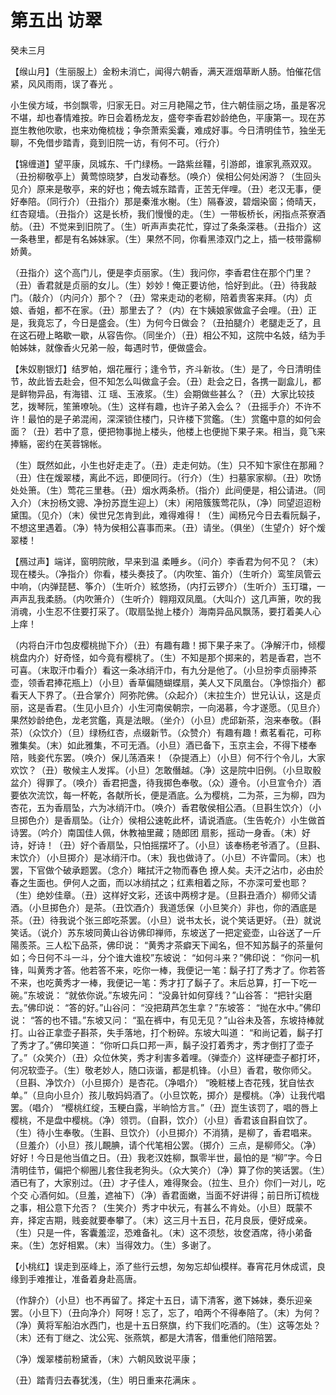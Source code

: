 # 第五出 访翠

癸未三月

【缑山月】（生丽服上）金粉未消亡，闻得六朝香，满天涯烟草断人肠。怕催花信紧，风风雨雨，误了春光 。

小生侯方域，书剑飘零，归家无日。对三月艳陽之节，住六朝佳丽之场，虽是客况不堪，却也春情难按。昨日会着杨龙友，盛夸李香君妙龄绝色，平康第一。现在苏崑生教他吹歌，也来劝俺梳栊；争奈萧索奚囊，难成好事。今日清明佳节，独坐无聊，不免借步踏青，竟到旧院一访，有何不可。（行介）

【锦缠道】望平康，凤城东、千门绿杨。一路紫丝韁，引游郎，谁家乳燕双双。（丑扮柳敬亭上）黄莺惊晓梦，白发动春愁。（唤介）侯相公何处闲游？（生回头见介）原来是敬亭，来的好也；俺去城东踏青，正苦无伴哩。（丑）老汉无事，便好奉陪。（同行介）（丑指介）那是秦淮水榭。（生）隔春波，碧烟染窗；倚晴天，红杏窥墙。（丑指介）这是长桥，我们慢慢的走。（生）一带板桥长，闲指点茶寮酒舫。（丑）不觉来到旧院了。（生）听声声卖花忙，穿过了条条深巷。（丑指介）这一条巷里，都是有名姊妹家。（生）果然不同，你看黑漆双门之上，插一枝带露柳娇黄。

（丑指介）这个高门儿，便是李贞丽家。（生）我问你，李香君住在那个门里？（丑）香君就是贞丽的女儿。（生）妙妙！俺正要访他，恰好到此。（丑）待我敲门。（敲介）（内问介）那个？（丑）常来走动的老柳，陪着贵客来拜。（内）贞娘、香姐，都不在家。（丑）那里去了？（内）在卞姨娘家做盒子会哩。（丑）正是，我竟忘了，今日是盛会。（生）为何今日做会？（丑拍腿介）老腿走乏了，且在这石磴上略歇一歇，从容告你。（同坐介）（丑）相公不知，这院中名妓，结为手帕姊妹，就像香火兄弟一般，每遇时节，便做盛会。

【朱奴剔银灯】结罗帕，烟花雁行；逢令节，齐斗新妆。（生）是了，今日清明佳节，故此皆去赴会，但不知怎么叫做盒子会。（丑）赴会之日，各携一副盒儿，都是鲜物异品，有海错、江 瑶、玉液浆。（生）会期做些甚么？（丑）大家比较技艺，拨琴阮，笙箫嘹喨。（生）这样有趣，也许子弟入会么？（丑摇手介）不许不许！最怕的是子弟混闹，深深锁住楼门，只许楼下赏鑑。（生）赏鑑中意的如何会面？（丑）若中了意，便把物事抛上楼头，他楼上也便抛下果子来。相当，竟飞来捧觞，密约在芙蓉锦帐。

（生）既然如此，小生也好走走了。（丑）走走何妨。（生）只不知卞家住在那厢？（丑）住在煖翠楼，离此不远，即便同行。（行介）（生）扫墓家家柳。（丑）吹饧处处箫。（生）莺花三里巷。（丑）烟水两条桥。（指介）此间便是，相公请进。（同入介）（末扮杨文骢、净扮苏崑生迎上）（末）闲陪簇簇莺花队，（净）同望迢迢粉黛围。（见介）（末）侯世兄怎肯到此，难得难得！（生）闻杨兄今日去看阮鬍子，不想这里遇着。（净）特为侯相公喜事而来。（丑）请坐。（俱坐）（生望介）好个煖翠楼！

【鴈过声】端详，窗明院敞，早来到温 柔睡乡。（问介）李香君为何不见？（末）现在楼头。（净指介）你看，楼头奏技了。（内吹笙、笛介）（生听介）鸾笙凤管云中响，（内弹琵琶、筝介）（生听介）絃悠扬，（内打云锣介）（生听介）玉玎璫，一声声乱我柔肠。（内吹箫介）（生听介）翱翔双凤凰。（大叫介）这几声箫，吹的我消魂，小生忍不住要打采了。（取扇坠抛上楼介）海南异品风飘荡，要打着美人心上痒！

（内将白汗巾包皮樱桃抛下介）（丑）有趣有趣！掷下果子来了。（净解汗巾，倾樱桃盘内介）好奇怪，如今竟有樱桃了。（生）不知是那个掷来的，若是香君，岂不可喜。（末取汗巾看介）看这一条冰绡汗巾，有九分是他了。（小旦扮李贞丽捧茶壶，领香君捧花瓶上）（小旦）香草偏随蝴蝶扇，美人又下凤凰台。（净惊指介）都看天人下界了。（丑合掌介）阿弥陀佛。（众起介）（末拉生介）世兄认认，这是贞丽，这是香君。（生见小旦介）小生河南侯朝宗，一向渴慕，今才遂愿。（见旦介）果然妙龄绝色，龙老赏鑑，真是法眼。（坐介）（小旦）虎邱新茶，泡来奉敬。（斟茶）（众饮介）（旦）绿杨红杏，点缀新节。（众赞介）有趣有趣！煮茗看花，可称雅集矣。（末）如此雅集，不可无酒。（小旦）酒已备下，玉京主会，不得下楼奉陪，贱妾代东罢。（唤介）保儿荡酒来！（杂提酒上）（小旦）何不行个令儿，大家欢饮？（丑）敬候主人发挥。（小旦）怎敢僭越。（净）这是院中旧例。（小旦取骰盆介）得罪了。（唤介）香君把盏，待我掷色奉敬。（众）遵令。（小旦宣令介）酒要依次流饮，每一杯乾，各献所长，便是酒底。么为樱桃，二为茶，三为柳，四为杏花，五为香扇坠，六为冰绡汗巾。（唤介）香君敬侯相公酒。（旦斟生饮介）（小旦掷色介）是香扇坠。（让介）侯相公速乾此杯，请说酒底。（生告乾介）小生做首诗罢。（吟介）南国佳人佩，休教袖里藏；随郎团 扇影，摇动一身香。（末）好诗，好诗！（丑）好个香扇坠，只怕摇摆坏了。（小旦）该奉杨老爷酒了。（旦斟、末饮介）（小旦掷介）是冰绡汗巾。（末）我也做诗了。（小旦）不许雷同。（末）也罢，下官做个破承题罢。（念介）睹拭汗之物而春色 撩人矣。夫汗之沾巾，必由於春之生面也。伊何人之面，而以冰绡拭之；红素相着之际，不亦深可爱也耶？（生）绝妙佳章。（丑）这样好文彩，还该中两榜才是。（旦斟丑酒介）柳师父请酒。（小旦掷色介）是茶。（丑饮酒介）我道恁保（小旦笑介）非也，你的酒底是茶。（丑）待我说个张三郎吃茶罢。（小旦）说书太长，说个笑话更好。（丑）就说笑话。（说介）苏东坡同黄山谷访佛印禅师，东坡送了一把定瓷壶，山谷送了一斤陽羨茶。三人松下品茶，佛印说： “黄秀才茶癖天下闻名，但不知苏鬍子的茶量何如；今日何不斗一斗，分个谁大谁校”东坡说： “如何斗来？”佛印说： “你问一机锋，叫黄秀才答。他若答不来，吃你一棒，我便记一笔：鬍子打了秀才了。你若答不来，也吃黄秀才一棒，我便记一笔：秀才打了鬍子了。末后总算，打一下吃一碗。”东坡说： “就依你说。”东坡先问： “没鼻针如何穿线？”山谷答： “把针尖磨去。”佛印说： “答的好。”山谷问： “没把葫芦怎生拿？”东坡答： “抛在水中。”佛印说： “答的也不错。”东坡又问： “虱在裤中，有见无见？”山谷未及答，东坡持棒就打。山谷正拿壶子斟茶，失手落地，打个粉碎。东坡大叫道： “和尚记着，鬍子打了秀才了。”佛印笑道： “你听口兵口邦一声，鬍子没打着秀才，秀才倒打了壶子了。”（众笑介）（丑）众位休笑，秀才利害多着哩。（弹壶介）这样硬壶子都打坏，何况软壶子。（生）敬老妙人，随口诙谐，都是机锋。（小旦）香君，敬你师父。（旦斟、净饮介）（小旦掷介）是杏花。（净唱介） “晚粧楼上杏花残，犹自怯衣单。”（旦向小旦介）孩儿敬妈妈酒了。（小旦饮乾，掷介）是樱桃。（净）让我代唱罢。（唱介） “樱桃红绽，玉粳白露，半晌恰方言。”（丑）崑生该罚了，唱的唇上樱桃，不是盘中樱桃。（净）领罚。（自斟，饮介）（小旦）香君该自斟自饮了。（生）待小生奉敬。（生斟、旦饮介）（小旦掷介）不消猜，是柳了，香君唱来。（旦羞介）（小旦）孩儿靦腆，请个代笔相公罢。（掷介）三点，是柳师父。（净）好好！今日是他当值之日。（丑）我老汉姓柳，飘零半世，最怕的是 “柳”字。今日清明佳节，偏把个柳圈儿套住我老狗头。（众大笑介）（净）算了你的笑话罢。（生）酒已有了，大家别过。（丑）才子佳人，难得聚会。（拉生、旦介）你们一对儿，吃个交 心酒何如。（旦羞，遮袖下）（净）香君面嫩，当面不好讲得；前日所订梳栊之事，相公意下允否？（生笑介）秀才中状元，有甚么不肯处。（小旦）既蒙不弃，择定吉期，贱妾就要奉攀了。（末）这三月十五日，花月良辰，便好成亲。（生）只是一件，客囊羞涩，恐难备礼。（末）这不须愁，妆奁酒席，待小弟备来。（生）怎好相累。（末）当得效力。（生）多谢了。

【小桃红】误走到巫峰上，添了些行云想，匆匆忘却仙模样。春宵花月休成谎，良缘到手难推让，准备着身赴高唐。

（作辞介）（小旦）也不再留了。择定十五日，请下清客，邀下姊妹，奏乐迎亲罢。（小旦下）（丑向净介）阿呀！忘了，忘了，咱两个不得奉陪了。（末）为何？（净）黄将军船泊水西门，也是十五日祭旗，约下我们吃酒的。（生）这等怎处？（末）还有丁继之、沈公宪、张燕筑，都是大清客，借重他们陪陪罢。

（净）煖翠楼前粉黛香，（末）六朝风致说平康；

（丑）踏青归去春犹浅，（生）明日重来花满床 。